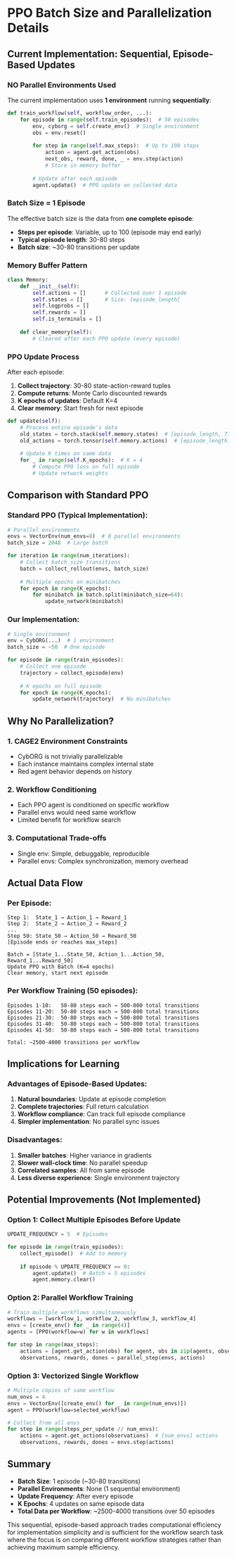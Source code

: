# PPO Batch Size and Parallelization Details

## Current Implementation: Sequential, Episode-Based Updates

### **NO Parallel Environments Used**

The current implementation uses **1 environment** running **sequentially**:

```python
def train_workflow(self, workflow_order, ...):
    for episode in range(self.train_episodes):  # 50 episodes
        env, cyborg = self.create_env()  # Single environment
        obs = env.reset()
        
        for step in range(self.max_steps):  # Up to 100 steps
            action = agent.get_action(obs)
            next_obs, reward, done, _ = env.step(action)
            # Store in memory buffer
            
        # Update after each episode
        agent.update()  # PPO update on collected data
```

### **Batch Size = 1 Episode**

The effective batch size is the data from **one complete episode**:
- **Steps per episode**: Variable, up to 100 (episode may end early)
- **Typical episode length**: 30-80 steps
- **Batch size**: ~30-80 transitions per update

### **Memory Buffer Pattern**

```python
class Memory:
    def __init__(self):
        self.actions = []      # Collected over 1 episode
        self.states = []       # Size: [episode_length]
        self.logprobs = []     
        self.rewards = []      
        self.is_terminals = []
    
    def clear_memory(self):
        # Cleared after each PPO update (every episode)
```

### **PPO Update Process**

After each episode:
1. **Collect trajectory**: 30-80 state-action-reward tuples
2. **Compute returns**: Monte Carlo discounted rewards
3. **K epochs of updates**: Default K=4
4. **Clear memory**: Start fresh for next episode

```python
def update(self):
    # Process entire episode's data
    old_states = torch.stack(self.memory.states)  # [episode_length, 77]
    old_actions = torch.tensor(self.memory.actions)  # [episode_length]
    
    # Update K times on same data
    for _ in range(self.K_epochs):  # K = 4
        # Compute PPO loss on full episode
        # Update network weights
```

## Comparison with Standard PPO

### Standard PPO (Typical Implementation):
```python
# Parallel environments
envs = VectorEnv(num_envs=8)  # 8 parallel environments
batch_size = 2048  # Large batch

for iteration in range(num_iterations):
    # Collect batch_size transitions
    batch = collect_rollout(envs, batch_size)  
    
    # Multiple epochs on minibatches
    for epoch in range(K_epochs):
        for minibatch in batch.split(minibatch_size=64):
            update_network(minibatch)
```

### Our Implementation:
```python
# Single environment
env = CybORG(...)  # 1 environment
batch_size = ~50  # One episode

for episode in range(train_episodes):
    # Collect one episode
    trajectory = collect_episode(env)  
    
    # K epochs on full episode
    for epoch in range(K_epochs):
        update_network(trajectory)  # No minibatches
```

## Why No Parallelization?

### 1. **CAGE2 Environment Constraints**
- CybORG is not trivially parallelizable
- Each instance maintains complex internal state
- Red agent behavior depends on history

### 2. **Workflow Conditioning**
- Each PPO agent is conditioned on specific workflow
- Parallel envs would need same workflow
- Limited benefit for workflow search

### 3. **Computational Trade-offs**
- Single env: Simple, debuggable, reproducible
- Parallel envs: Complex synchronization, memory overhead

## Actual Data Flow

### Per Episode:
```
Step 1:  State_1 → Action_1 → Reward_1
Step 2:  State_2 → Action_2 → Reward_2
...
Step 50: State_50 → Action_50 → Reward_50
[Episode ends or reaches max_steps]

Batch = [State_1...State_50, Action_1...Action_50, Reward_1...Reward_50]
Update PPO with Batch (K=4 epochs)
Clear memory, start next episode
```

### Per Workflow Training (50 episodes):
```
Episodes 1-10:   50-80 steps each → 500-800 total transitions
Episodes 11-20:  50-80 steps each → 500-800 total transitions  
Episodes 21-30:  50-80 steps each → 500-800 total transitions
Episodes 31-40:  50-80 steps each → 500-800 total transitions
Episodes 41-50:  50-80 steps each → 500-800 total transitions

Total: ~2500-4000 transitions per workflow
```

## Implications for Learning

### Advantages of Episode-Based Updates:
1. **Natural boundaries**: Update at episode completion
2. **Complete trajectories**: Full return calculation
3. **Workflow compliance**: Can track full episode compliance
4. **Simpler implementation**: No parallel sync issues

### Disadvantages:
1. **Smaller batches**: Higher variance in gradients
2. **Slower wall-clock time**: No parallel speedup
3. **Correlated samples**: All from same episode
4. **Less diverse experience**: Single environment trajectory

## Potential Improvements (Not Implemented)

### Option 1: Collect Multiple Episodes Before Update
```python
UPDATE_FREQUENCY = 5  # Episodes

for episode in range(train_episodes):
    collect_episode()  # Add to memory
    
    if episode % UPDATE_FREQUENCY == 0:
        agent.update()  # Batch = 5 episodes
        agent.memory.clear()
```

### Option 2: Parallel Workflow Training
```python
# Train multiple workflows simultaneously
workflows = [workflow_1, workflow_2, workflow_3, workflow_4]
envs = [create_env() for _ in range(4)]
agents = [PPO(workflow=w) for w in workflows]

for step in range(max_steps):
    actions = [agent.get_action(obs) for agent, obs in zip(agents, observations)]
    observations, rewards, dones = parallel_step(envs, actions)
```

### Option 3: Vectorized Single Workflow
```python
# Multiple copies of same workflow
num_envs = 4
envs = VectorEnv([create_env() for _ in range(num_envs)])
agent = PPO(workflow=selected_workflow)

# Collect from all envs
for step in range(steps_per_update // num_envs):
    actions = agent.get_actions(observations)  # [num_envs] actions
    observations, rewards, dones = envs.step(actions)
```

## Summary

- **Batch Size**: 1 episode (~30-80 transitions)
- **Parallel Environments**: None (1 sequential environment)
- **Update Frequency**: After every episode
- **K Epochs**: 4 updates on same episode data
- **Total Data per Workflow**: ~2500-4000 transitions over 50 episodes

This sequential, episode-based approach trades computational efficiency for implementation simplicity and is sufficient for the workflow search task where the focus is on comparing different workflow strategies rather than achieving maximum sample efficiency.
